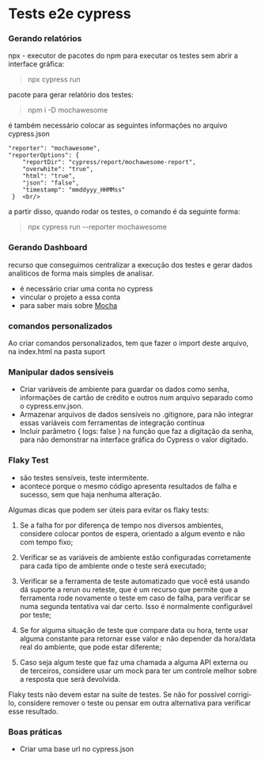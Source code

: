 # Tests e2e cypress

### Gerando relatórios
npx - executor de pacotes do npm
para executar os testes sem abrir a interface gráfica:
> npx cypress run 

pacote para gerar relatório dos testes:
> npm i -D mochawesome

é também necessário colocar as seguintes informações no arquivo cypress.json

    "reporter": "mochawesome",
    "reporterOptions": { 
        "reportDir": "cypress/report/mochawesome-report",
        "overwhite": "true",
        "html": "true",
        "json": "false",
        "timestamp": "mmddyyy_HHMMss"
     }  <br/>

a partir disso, quando rodar os testes, o comando é da seguinte forma:
> npx cypress run --reporter mochawesome

### Gerando Dashboard
recurso que conseguimos centralizar a execução dos testes e gerar dados analiticos de forma mais simples de analisar.

* é necessário criar uma conta no cypress
* vincular o projeto a essa conta
* para saber mais sobre [Mocha](https://mochajs.org/)

### comandos personalizados
Ao criar comandos personalizados, tem que fazer o import deste arquivo, na index.html na pasta suport

### Manipular dados sensíveis
* Criar variáveis de ambiente para guardar os dados como senha, informações de cartão de crédito e outros num arquivo separado como o cypress.env.json.
* Armazenar arquivos de dados sensíveis no .gitignore, para não integrar essas variáveis com ferramentas de integração contínua
* Incluir parâmetro { logs: false } na função que faz a digitação da senha, para não demonstrar na interface gráfica do Cypress o valor digitado.

### Flaky Test
* são testes sensíveis, teste intermitente.
* acontece porque o mesmo código apresenta resultados de falha e sucesso, sem que haja nenhuma alteração.

Algumas dicas que podem ser úteis para evitar os flaky tests:

1. Se a falha for por diferença de tempo nos diversos ambientes, considere colocar pontos de espera, orientado a algum evento e não com tempo fixo;

2. Verificar se as variáveis de ambiente estão configuradas corretamente para cada tipo de ambiente onde o teste será executado;

3. Verificar se a ferramenta de teste automatizado que você está usando dá suporte a rerun ou reteste, que é um recurso que permite que a ferramenta rode novamente o teste em caso de falha, para verificar se numa segunda tentativa vai dar certo. Isso é normalmente configurável por teste;

4. Se for alguma situação de teste que compare data ou hora, tente usar alguma constante para retornar esse valor e não depender da hora/data real do ambiente, que pode estar diferente;

5. Caso seja algum teste que faz uma chamada a alguma API externa ou de terceiros, considere usar um mock para ter um controle melhor sobre a resposta que será devolvida.

Flaky tests não devem estar na suite de testes. Se não for possível corrigi-lo, considere remover o teste ou pensar em outra alternativa para verificar esse resultado.


### Boas práticas
* Criar uma base url no cypress.json